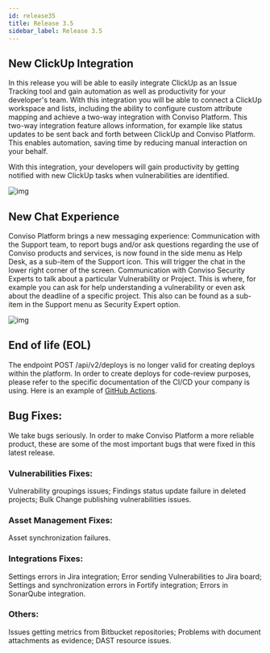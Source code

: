 ```yaml
---
id: release35
title: Release 3.5
sidebar_label: Release 3.5
---
```


## New ClickUp Integration

In this release you will be able to easily integrate ClickUp as an Issue Tracking tool and gain automation as well as productivity for your developer's team. With this integration you will be able to connect a ClickUp workspace and lists, including the ability to configure custom attribute mapping and achieve a two-way integration with Conviso Platform. This two-way integration feature allows information, for example like status updates to be sent back and forth between ClickUp and Conviso Platform. This enables automation, saving time by reducing manual interaction on your behalf.

With this integration, your developers will gain productivity by getting notified with new ClickUp tasks when vulnerabilities are identified.

<div style={{textAlign: 'center'}}>

![img](../../static/img/release35-gif1.gif)

</div>

## New Chat Experience

Conviso Platform brings a new messaging experience:
Communication with the Support team, to report bugs and/or ask questions regarding the use of Conviso products and services, is now found in the side menu as Help Desk, as a sub-item of the Support icon. This will trigger the chat in the lower right corner of the screen.
Communication with Conviso Security Experts to talk about a particular Vulnerability or Project. This is where, for example you can ask for help understanding a vulnerability or even ask about the deadline of a specific project. This also can be found as a sub-item in the Support menu as Security Expert option.

<div style={{textAlign: 'center'}}>

![img](../../static/img/release35-gif2.gif)

</div>

## End of life (EOL)

The endpoint POST /api/v2/deploys is no longer valid for creating deploys within the platform. In order to create deploys for code-review purposes, please refer to the specific documentation of the CI/CD your company is using. Here is an example of [GitHub Actions](../integrations/github-actions#continuous-code-review).

## Bug Fixes:

We take bugs seriously. In order to make Conviso Platform a more reliable product, these are some of the most important bugs that were fixed in this latest release.

### Vulnerabilities Fixes:

Vulnerability groupings issues;
Findings status update failure in deleted projects;
Bulk Change publishing vulnerabilities issues.

### Asset Management Fixes:

Asset synchronization failures.

### Integrations Fixes:

Settings errors in Jira integration;
Error sending Vulnerabilities to Jira board;
Settings and synchronization errors in Fortify integration;
Errors in SonarQube integration.

### Others:

Issues getting metrics from Bitbucket repositories;
Problems with document attachments as evidence;
DAST resource issues.